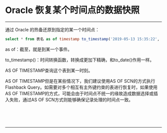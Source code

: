 # Oracle 恢复某个时间点的数据快照

---

通过 Oracle 的热备还原到指定的某一个时间点：

~~~sql
select * from 表名 as of timestamp to_timestamp('2019-05-13 15:35:22', 'yyyy-mm-dd hh24:mi:ss');
~~~

as of：截至，就是到某一个事件。

to_timestamp()：时间转换函数，转换成更加下精确，和to_date()作用一样。

AS OF TIMESTAMP查询这个表到某一时刻。

AS OF TIMESTAMP但是在某些情况下，我们建议使用AS OF SCN的方式执行Flashback Query。如需要对多个相互有主外键约束的表进行恢复时，如果使用AS OF TIMESTAMP的方式，可能会由于时间点不统一的缘故造成数据选择或插入失败，通过AS OF SCN方式则能够确保记录处理的时间点一致。



<br/><br/><br/>

---

